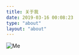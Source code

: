 ```yaml
---
title: 关于我
date: 2019-03-16 00:08:23
type: "about"
layout: "about"
---
```


![Me](https://gitee.com/bookandmusic/imgs/raw/master/uPic/2020%2005/20190503001321-067a64f3c5b7416d8d1f7ae7a79042eb%20.gif)
